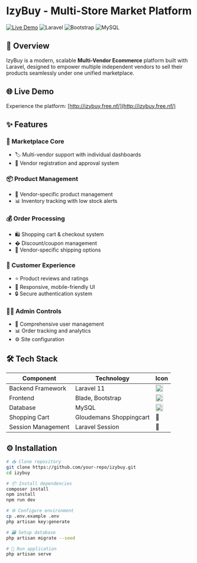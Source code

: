# IzyBuy - Multi-Store Market Platform

[![Live Demo](http://izybuy.free.nf/)](http://izybuy.free.nf/) 
![Laravel](https://img.shields.io/badge/Laravel-FF2D20?style=for-the-badge&logo=laravel&logoColor=white)
![Bootstrap](https://img.shields.io/badge/Bootstrap-563D7C?style=for-the-badge&logo=bootstrap&logoColor=white)
![MySQL](https://img.shields.io/badge/MySQL-005C84?style=for-the-badge&logo=mysql&logoColor=white)

## 📝 Overview
IzyBuy is a modern, scalable **Multi-Vendor Ecommerce** platform built with Laravel, designed to empower multiple independent vendors to sell their products seamlessly under one unified marketplace.

## 🌐 Live Demo
Experience the platform: [http://izybuy.free.nf/](http://izybuy.free.nf/)

## ✨ Features

### 🏪 Marketplace Core
- 🏷️ Multi-vendor support with individual dashboards
- 📝 Vendor registration and approval system

### 📦 Product Management
- 🛒 Vendor-specific product management
- 📊 Inventory tracking with low stock alerts

### 💰 Order Processing
- 🛍️ Shopping cart & checkout system
- � Discount/coupon management
- 🚚 Vendor-specific shipping options

### 👥 Customer Experience
- ⭐ Product reviews and ratings
- 📱 Responsive, mobile-friendly UI
- 🔒 Secure authentication system

### 👨‍💼 Admin Controls
- 👥 Comprehensive user management
- 📊 Order tracking and analytics
- ⚙️ Site configuration

## 🛠️ Tech Stack

| Component          | Technology | Icon |
|--------------------|------------|------|
| Backend Framework  | Laravel 11 | <img src="https://cdn.worldvectorlogo.com/logos/laravel-2.svg" width="20"> |
| Frontend           | Blade, Bootstrap | <img src="https://cdn.worldvectorlogo.com/logos/bootstrap-5-1.svg" width="20"> |
| Database           | MySQL | <img src="https://cdn.worldvectorlogo.com/logos/mysql-6.svg" width="20"> |
| Shopping Cart      | Gloudemans Shoppingcart | 🛒 |
| Session Management | Laravel Session | 🔐 |

## ⚙️ Installation

```bash
# 📥 Clone repository
git clone https://github.com/your-repo/izybuy.git
cd izybuy

# 📦 Install dependencies
composer install
npm install
npm run dev

# ⚙️ Configure environment
cp .env.example .env
php artisan key:generate

# 🗃️ Setup database
php artisan migrate --seed

# 🚀 Run application
php artisan serve
